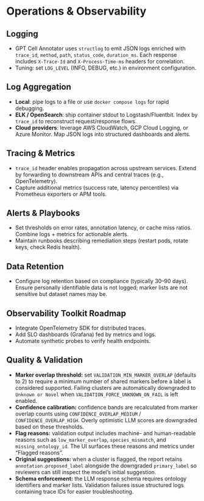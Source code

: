 # Operations & Observability

## Logging
- GPT Cell Annotator uses `structlog` to emit JSON logs enriched with `trace_id`, `method`, `path`, `status_code`, `duration_ms`. Each response includes `X-Trace-Id` and `X-Process-Time-ms` headers for correlation.
- Tuning: set `LOG_LEVEL` (INFO, DEBUG, etc.) in environment configuration.

## Log Aggregation
- **Local**: pipe logs to a file or use `docker compose logs` for rapid debugging.
- **ELK / OpenSearch**: ship container stdout to Logstash/Fluentbit. Index by `trace_id` to reconstruct request/response flows.
- **Cloud providers**: leverage AWS CloudWatch, GCP Cloud Logging, or Azure Monitor. Map JSON logs into structured dashboards and alerts.

## Tracing & Metrics
- `trace_id` header enables propagation across upstream services. Extend by forwarding to downstream APIs and central traces (e.g., OpenTelemetry).
- Capture additional metrics (success rate, latency percentiles) via Prometheus exporters or APM tools.

## Alerts & Playbooks
- Set thresholds on error rates, annotation latency, or cache miss ratios. Combine logs + metrics for actionable alerts.
- Maintain runbooks describing remediation steps (restart pods, rotate keys, check Redis health).

## Data Retention
- Configure log retention based on compliance (typically 30–90 days). Ensure personally identifiable data is not logged; marker lists are not sensitive but dataset names may be.

## Observability Toolkit Roadmap
- Integrate OpenTelemetry SDK for distributed traces.
- Add SLO dashboards (Grafana) fed by metrics and logs.
- Automate synthetic probes to verify health endpoints.

## Quality & Validation
- **Marker overlap threshold:** set `VALIDATION_MIN_MARKER_OVERLAP` (defaults to 2) to require a minimum number of shared markers before a label is considered supported. Failing clusters are automatically downgraded to `Unknown or Novel` when `VALIDATION_FORCE_UNKNOWN_ON_FAIL` is left enabled.
- **Confidence calibration:** confidence bands are recalculated from marker overlap counts using `CONFIDENCE_OVERLAP_MEDIUM` / `CONFIDENCE_OVERLAP_HIGH`. Overly optimistic LLM scores are downgraded based on these thresholds.
- **Flag reasons:** validation output includes machine- and human-readable reasons such as `low_marker_overlap`, `species_mismatch`, and `missing_ontology_id`. The UI surfaces these reasons and metrics under “Flagged reasons”.
- **Original suggestions:** when a cluster is flagged, the report retains `annotation.proposed_label` alongside the downgraded `primary_label` so reviewers can still inspect the model’s initial suggestion.
- **Schema enforcement:** the LLM response schema requires ontology identifiers and marker lists. Validation failures issue structured logs containing trace IDs for easier troubleshooting.
